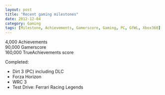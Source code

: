 ```yaml
---
layout: post
title: "Recent gaming milestones"
date: 2012-12-04
category: Gaming
tags: [Milestone, Achievements, Gamerscore, Gaming, PC, GfWL, Xbox360]
---
```


4,000 Achievements<br />
90,000 Gamerscore<br />
160,000 TrueAchievements score

Completed:<br />
- Dirt 3 (PC) including DLC<br />
- Forza Horizon<br />
- WRC 3<br />
- Test Drive: Ferrari Racing Legends